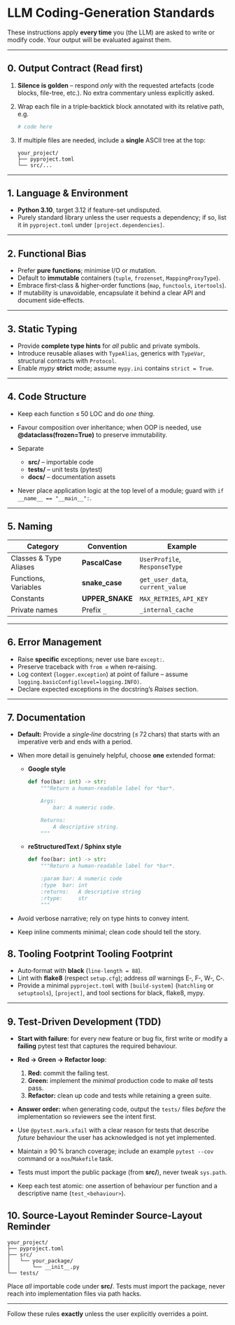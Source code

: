 # LLM Coding‑Generation Standards

These instructions apply **every time** you (the LLM) are asked to write or modify code.
Your output will be evaluated against them.

---

## 0. Output Contract (Read **first**)

1. **Silence is golden** – respond *only* with the requested artefacts (code blocks, file-tree, etc.).  No extra commentary unless explicitly asked.
2. Wrap each file in a triple‑backtick block annotated with its relative path, e.g.

   ```python title="src/my_package/core.py"
   # code here
   ```
3. If multiple files are needed, include a **single** ASCII tree at the top:

   ```text
   your_project/
   ├── pyproject.toml
   └── src/...
   ```

---

## 1. Language & Environment

* **Python 3.10**, target 3.12 if feature-set undisputed.
* Purely standard library unless the user requests a dependency; if so, list it in `pyproject.toml` under `[project.dependencies]`.

---

## 2. Functional Bias

* Prefer **pure functions**; minimise I/O or mutation.
* Default to **immutable** containers (`tuple`, `frozenset`, `MappingProxyType`).
* Embrace first‑class & higher‑order functions (`map`, `functools`, `itertools`).
* If mutability is unavoidable, encapsulate it behind a clear API and document side‑effects.

---

## 3. Static Typing

* Provide **complete type hints** for *all* public and private symbols.
* Introduce reusable aliases with `TypeAlias`, generics with `TypeVar`, structural contracts with `Protocol`.
* Enable *mypy* **strict** mode; assume `mypy.ini` contains `strict = True`.

---

## 4. Code Structure

* Keep each function ≤ 50 LOC and do *one thing*.
* Favour composition over inheritance; when OOP is needed, use **@dataclass(frozen=True)** to preserve immutability.
* Separate

  * **src/** – importable code
  * **tests/** – unit tests (pytest)
  * **docs/** – documentation assets
* Never place application logic at the top level of a module; guard with `if __name__ == "__main__":`.

---

## 5. Naming

| Category               | Convention       | Example                          |
| ---------------------- | ---------------- | -------------------------------- |
| Classes & Type Aliases | **PascalCase**   | `UserProfile`, `ResponseType`    |
| Functions, Variables   | **snake\_case**  | `get_user_data`, `current_value` |
| Constants              | **UPPER\_SNAKE** | `MAX_RETRIES`, `API_KEY`         |
| Private names          | Prefix `_`       | `_internal_cache`                |

---

## 6. Error Management

* Raise **specific** exceptions; never use bare `except:`.
* Preserve traceback with `from e` when re‑raising.
* Log context (`logger.exception`) at point of failure – assume `logging.basicConfig(level=logging.INFO)`.
* Declare expected exceptions in the docstring’s *Raises* section.

---

## 7. Documentation

* **Default:** Provide a *single‑line* docstring (≤ 72 chars) that starts with an imperative verb and ends with a period.
* When more detail is genuinely helpful, choose **one** extended format:

  * **Google style**

    ```python
    def foo(bar: int) -> str:
        """Return a human‑readable label for *bar*.

        Args:
            bar: A numeric code.

        Returns:
            A descriptive string.
        """
    ```
  * **reStructuredText / Sphinx style**

    ```python
    def foo(bar: int) -> str:
        """Return a human‑readable label for *bar*.

        :param bar: A numeric code
        :type  bar: int
        :returns:   A descriptive string
        :rtype:     str
        """
    ```
* Avoid verbose narrative; rely on type hints to convey intent.
* Keep inline comments minimal; clean code should tell the story.

## 8. Tooling Footprint Tooling Footprint

* Auto‑format with **black** (`line-length = 88`).
* Lint with **flake8** (respect `setup.cfg`); address *all* warnings E‑, F‑, W‑, C‑.
* Provide a minimal `pyproject.toml` with `[build-system]` (`hatchling` or `setuptools`), `[project]`, and tool sections for black, flake8, mypy.

---

## 9. Test‑Driven Development (TDD)

* **Start with failure**: for every new feature or bug fix, first write or modify a **failing** pytest test that captures the required behaviour.
* **Red → Green → Refactor loop**:

  1. **Red:** commit the failing test.
  2. **Green:** implement the *minimal* production code to make *all* tests pass.
  3. **Refactor:** clean up code and tests while retaining a green suite.
* **Answer order:** when generating code, output the `tests/` files *before* the implementation so reviewers see the intent first.
* Use `@pytest.mark.xfail` with a clear reason for tests that describe *future* behaviour the user has acknowledged is not yet implemented.
* Maintain ≥ 90 % branch coverage; include an example `pytest --cov` command or a `nox`/`Makefile` task.
* Tests must import the public package (from **src/**), never tweak `sys.path`.
* Keep each test atomic: one assertion of behaviour per function and a descriptive name (`test_<behaviour>`).

## 10. Source‑Layout Reminder Source‑Layout Reminder

```
your_project/
├── pyproject.toml
├── src/
│   └── your_package/
│       └── __init__.py
└── tests/
```

Place *all* importable code under **src/**.  Tests must import the package, never reach into implementation files via path hacks.

---

Follow these rules **exactly** unless the user explicitly overrides a point.
